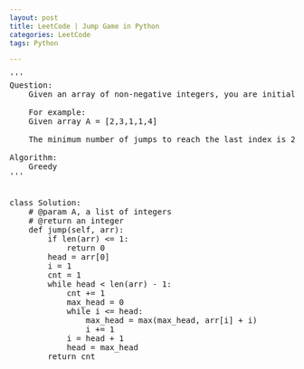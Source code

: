 ```yaml
---
layout: post
title: LeetCode | Jump Game in Python
categories: LeetCode
tags: Python

---
```

<!-- import js for mathjax -->
<script src="http://cdn.mathjax.org/mathjax/latest/MathJax.js?config=default"></script>
<script type="text/x-mathjax-config">
MathJax.Hub.Config({
tex2jax: {inlineMath: [['$','$'], ['\\(','\\)']]}
});
</script>


<pre>
'''
Question:
    Given an array of non-negative integers, you are initially positioned at the first index of the array. Each element in the array represents your maximum jump length at that position. Your goal is to reach the last index in the minimum number of jumps.

    For example:
    Given array A = [2,3,1,1,4]

    The minimum number of jumps to reach the last index is 2. (Jump 1 step from index 0 to 1, then 3 steps to the last index.)

Algorithm:
    Greedy
'''


class Solution:
    # @param A, a list of integers
    # @return an integer
    def jump(self, arr):
        if len(arr) <= 1:
            return 0
        head = arr[0]
        i = 1
        cnt = 1
        while head < len(arr) - 1:
            cnt += 1
            max_head = 0
            while i <= head:
                max_head = max(max_head, arr[i] + i)
                i += 1
            i = head + 1
            head = max_head
        return cnt
</pre>
